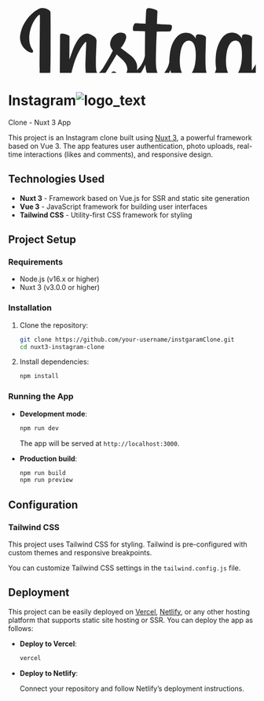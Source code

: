<?xml version="1.0" encoding="UTF-8" standalone="no"?>
<svg
	xmlns:dc="http://purl.org/dc/elements/1.1/"
	xmlns:cc="http://creativecommons.org/ns#"
	xmlns:rdf="http://www.w3.org/1999/02/22-rdf-syntax-ns#"
	xmlns:svg="http://www.w3.org/2000/svg"
	xmlns="http://www.w3.org/2000/svg"
	width="840"
	height="300"
	version="1.1">
<path
	style="fill:#262626" 
	d="m 64.760239,49.107948 c -16.2103,6.7854 -34.030801,25.955 -39.659101,50.016996 -7.1278,30.487496 22.534301,43.379696 24.967201,39.152496 2.8635,-4.967 -5.3151,-6.6467 -6.9986,-22.465 -2.1758,-20.430692 7.3224,-43.259692 19.2762,-53.276392 2.222,-1.861 2.1163,0.7292 2.1163,5.5203 0,8.5676 -0.4734,85.479502 -0.4734,101.531102 0,21.7198 -0.8971,28.5785 -2.5083,35.3558 -1.6325,6.8681 -4.257,11.5088 -2.2683,13.2964 2.2219,1.9996 11.7086,-2.7567 17.2006,-10.4218 6.5857,-9.1931 8.891,-20.2335 9.3049,-32.2232 0.4999,-14.4532 0.4786,-37.38741 0.4999,-50.46891 0.02,-11.9977 0.2021,-47.129592 -0.2103,-68.249592 -0.1011,-5.1803 -14.4679,-10.6152 -21.2479,-7.7745 M 640.38672,150.75505 c -0.5226,11.2916 -3.0221,20.1175 -6.1242,26.3429 -6.0055,12.052 -18.4671,15.7943 -23.7581,-1.5309 -2.8834,-9.444 -3.0181,-25.2164 -0.9451,-38.39521 2.1102,-13.4255 8.0024,-23.5648 17.7592,-22.6504 9.6235,0.9039 14.128,13.3042 13.0682,36.23311 z m -162.23548,70.0559 c -0.1306,18.7617 -3.0834,35.2118 -9.4155,39.9896 -8.9809,6.7747 -21.0519,1.6929 -18.5524,-11.9977 2.2116,-12.1149 12.6709,-24.4873 27.9933,-39.6044 0,0 0.032,3.4474 -0.025,11.6125 z m -2.4528,-70.1652 c -0.5492,10.2844 -3.2154,20.616 -6.1242,26.4536 -6.0042,12.0519 -18.5564,15.8196 -23.7581,-1.5309 -3.5566,-11.8546 -2.7048,-27.1975 -0.9451,-36.86491 2.2835,-12.543 7.8185,-24.1794 17.7592,-24.1794 9.6648,0 14.4306,10.6033 13.0682,36.12241 z m -93.9833,-0.1573 c -0.5892,10.8922 -2.7141,19.9975 -6.1241,26.6109 -6.1695,11.969 -18.3751,15.7649 -23.7581,-1.5309 -3.8806,-12.4716 -2.5595,-29.47701 -0.9452,-38.66331 2.3956,-13.632 8.3944,-23.2968 17.7593,-22.381 9.6195,0.9398 14.2959,13.3028 13.0681,35.96511 z m 430.70378,12.7226 c -2.3516,0 -3.4247,2.4239 -4.3125,6.504 -3.0794,14.1866 -6.3161,17.3899 -10.49,17.3899 -4.6631,0 -8.853,-7.0246 -9.9301,-21.0866 -0.8465,-11.0572 -0.7105,-31.41391 0.372,-51.66341 0.2212,-4.1605 -0.9265,-8.277 -12.0857,-12.3309 -4.8018,-1.7437 -11.7818,-4.311196 -15.2571,4.0779 -9.8194,23.7007 -13.6614,42.51711 -14.5652,50.16101 -0.047,0.3956 -0.5319,0.4764 -0.6172,-0.4479 -0.5759,-6.1222 -1.8636,-17.24741 -2.0236,-40.62151 -0.031,-4.5605 -0.9971,-8.4424 -6.0308,-11.6205 -3.2661,-2.0622 -13.1842,-5.709496 -16.7555,-1.3704 -3.0941,3.5487 -6.6774,13.0988 -10.4007,24.4193 -3.026,9.2009 -5.1336,15.4251 -5.1336,15.4251 0,0 0.04,-24.8259 0.076,-34.2428 0.016,-3.5526 -2.4209,-4.7364 -3.1554,-4.951 -3.3074,-0.9599 -9.8235,-2.5635 -12.5896,-2.5635 -3.4127,0 -4.2485,1.9076 -4.2485,4.6871 0,0.3639 -0.5386,32.6857 -0.5386,55.28661 0,0.9817 0,2.0528 0.01,3.1906 -1.8876,10.3876 -8.0091,24.4886 -14.6665,24.4886 -6.6654,0 -9.8101,-5.8952 -9.8101,-32.839 0,-15.71831 0.4719,-22.55301 0.7039,-33.92141 0.1346,-6.5481 0.3946,-11.5765 0.3799,-12.7176 -0.049,-3.4993 -6.1001,-5.263 -8.9156,-5.9148 -2.8288,-0.6573 -5.287,-0.9119 -7.2066,-0.8026 -2.7168,0.1533 -4.6391,1.9357 -4.6391,4.3872 0,1.3144 0.015,3.8139 0.015,3.8139 -3.4993,-5.4989 -9.1275,-9.3262 -12.8722,-10.435296 -10.086,-2.995396 -20.6107,-0.3413 -28.5491,10.767296 -6.3095,8.8263 -10.11268,18.823 -11.60978,33.1856 -1.0944,10.50011 -0.7372,21.14791 1.2078,30.15281 -2.3502,10.161 -6.7134,14.3239 -11.4911,14.3239 -6.936,0 -11.9644,-11.3212 -11.3805,-30.9007 0.3852,-12.87821 2.9621,-21.91581 5.7789,-34.99061 1.2011,-5.5736 0.2253,-8.4917 -2.2223,-11.2885 -2.2449,-2.5648 -7.0279,-3.8752 -13.904,-2.2635 -4.8977,1.1491 -11.9003,2.3848 -18.3071,3.334 0,0 0.3866,-1.5424 0.7039,-4.2618 1.6663,-14.261292 -13.8307,-13.104192 -18.7751,-8.549096 -2.9514,2.719496 -4.9604,5.926896 -5.7229,11.693796 -1.2091,9.1516 6.2548,13.4681 6.2548,13.4681 -2.4489,11.2098 -8.4517,25.85361 -14.6492,36.44091 -3.3193,5.6724 -5.8588,9.8757 -9.1369,14.3439 -0.012,-1.6638 -0.021,-3.3274 -0.027,-4.9834 -0.075,-23.56751 0.2386,-42.11591 0.3772,-48.80131 0.1347,-6.548 0.3973,-11.4431 0.3826,-12.5842 -0.037,-2.5595 -1.5317,-3.526 -4.6404,-4.7498 -2.7488,-1.0824 -5.9989,-1.8316 -9.3702,-2.0929 -4.2552,-0.3319 -6.8187,1.925 -6.7521,4.5938 0.013,0.5039 0.013,3.598 0.013,3.598 -3.4994,-5.499 -9.1276,-9.3262 -12.8722,-10.435396 -10.0861,-2.994096 -20.6107,-0.3399 -28.5492,10.767296 -6.3081,8.8263 -10.4393,21.2119 -11.6098,33.0763 -1.0904,11.05771 -0.8891,20.45471 0.5973,28.37051 -1.6037,7.9266 -6.2148,16.2156 -11.4285,16.2156 -6.6654,0 -10.458,-5.8953 -10.458,-32.839 0,-15.71831 0.4719,-22.55301 0.7039,-33.92021 0.1346,-6.548 0.3946,-11.5777 0.3799,-12.7175 -0.049,-3.4993 -6.1002,-5.263 -8.9156,-5.9162 -2.9461,-0.6812 -5.4896,-0.9318 -7.4426,-0.7879 -2.5768,0.192 -4.3885,2.4996 -4.3885,4.2206 l 0,3.9659 c -3.4993,-5.499 -9.1275,-9.3262 -12.8722,-10.435396 -10.086,-2.994096 -20.552,-0.2972 -28.5491,10.767296 -5.215,7.2146 -9.4369,15.2131 -11.6098,32.919 -0.6279,5.11671 -0.9052,9.90811 -0.8692,14.38661 -2.0796,12.7179 -11.2645,27.376 -18.7777,27.376 -4.3965,0 -8.5837,-8.5275 -8.5837,-26.7015 0,-24.20871 1.4984,-58.676706 1.7517,-61.998702 0,0 9.4928,-0.1613 11.3312,-0.1827 4.735,-0.052 9.0236,0.06 15.3303,-0.2626 3.1634,-0.1613 6.2108,-11.5138 2.9461,-12.9188 -1.4797,-0.6359 -11.9377,-1.1931 -16.0835,-1.2811 -3.486,-0.079 -13.1908,-0.7972 -13.1908,-0.7972 0,0 0.8705,-22.8783 1.0731,-25.2951 0.172,-2.0143 -2.4342,-3.0514 -3.9286,-3.6807 -3.6339,-1.537 -6.8853,-2.2729 -10.7392,-3.0674 -5.3244,-1.0984 -7.7399,-0.024 -8.2118,4.4698 -0.7105,6.8201 -1.0785,26.7962 -1.0785,26.7962 -3.9072,0 -17.254,-0.7638 -21.1625,-0.7638 -3.6313,0 -7.5506,15.617 -2.5302,15.8089 5.7762,0.224 15.8423,0.4173 22.5156,0.6186 0,0 -0.2972,35.035892 -0.2972,45.852492 0,1.1508 0.01,2.259 0.012,3.3343 -3.6727,19.14301 -16.6088,29.48361 -16.6088,29.48361 2.7781,-12.6642 -2.8968,-22.1744 -13.1188,-30.22481 -3.766,-2.9666 -11.2006,-8.5828 -19.519,-14.7372 0,0 4.8178,-4.7484 9.0903,-14.3012 3.0274,-6.7667 3.1581,-14.5106 -4.2725,-16.218196 -12.2777,-2.823496 -22.401,6.193396 -25.4205,15.819596 -2.3395,7.4572 -1.0917,12.9908 3.4914,18.739 0.3346,0.42 0.6972,0.8492 1.0718,1.2811 -2.7715,5.3419 -6.5788,12.5339 -9.8035,18.11121 -8.9503,15.485 -15.7116,27.7333 -20.8213,27.7333 -4.0846,0 -4.0299,-12.4352 -4.0299,-24.078 0,-10.03711 0.7412,-25.12721 1.3331,-40.75081 0.1959,-5.167 -2.3876,-8.1105 -6.7187,-10.7766 -2.6315,-1.6197 -8.2478,-4.8044 -11.5005,-4.8044 -4.8686,0 -18.915,0.6625 -32.1871,39.0538 -1.6726,4.8389 -4.9585,13.65601 -4.9585,13.65601 l 0.2828,-46.16711 c 0,-1.0824 -0.5765,-2.1289 -1.8965,-2.8448 -2.2365,-1.2144 -8.2099,-3.6979 -13.5214,-3.6979 -2.5307,0 -3.7936,1.1771 -3.7936,3.5233 l -0.4633,72.22881 c 0,5.488 0.1431,11.8903 0.6857,14.6905 0.5406,2.8037 1.4164,5.0845 2.5011,6.4415 1.0831,1.3544 2.336,2.3876 4.4017,2.814 1.9226,0.3958 12.4503,1.7477 12.9975,-2.2755 0.6556,-4.8215 0.6807,-10.0366 6.2088,-29.4864 8.6061,-30.28081 19.8269,-45.05531 25.1018,-50.30231 0.9223,-0.9171 1.9754,-0.9718 1.9247,0.5292 -0.2252,6.6388 -1.0171,23.2276 -1.5502,37.32091 -1.4289,37.7154 5.4322,44.706 15.2371,44.706 7.5012,0 18.0752,-7.4533 29.4103,-26.3202 7.0667,-11.7576 13.928,-23.2862 18.8577,-31.59531 3.4354,3.1802 7.2906,6.60301 11.1432,10.25951 8.9529,8.4973 11.8924,16.5715 9.9421,24.2313 -1.4917,5.8557 -7.1093,11.8904 -17.1074,6.0249 -2.9141,-1.7112 -4.1579,-3.0333 -7.088,-4.9625 -1.5743,-1.0364 -3.9779,-1.3462 -5.4189,-0.2605 -3.7433,2.8224 -5.8842,6.4123 -7.1066,10.8568 -1.1891,4.3247 3.142,6.6108 7.6318,8.6104 3.8659,1.721 12.175,3.2805 17.474,3.4581 20.6467,0.6905 37.1862,-9.9689 48.6999,-37.4648 2.061,23.7461 10.8326,37.1835 26.0724,37.1835 10.1887,0 20.404,-13.1698 24.8712,-26.1256 1.2824,5.2812 3.1807,9.8737 5.6322,13.7573 11.7431,18.6058 34.524,14.6012 45.9672,-1.1981 3.538,-4.8819 4.0765,-6.6362 4.0765,-6.6362 1.669,14.9184 13.6827,20.1308 20.5614,20.1308 7.7039,0 15.6583,-3.642 21.2332,-16.1929 0.6533,1.3621 1.3664,2.6629 2.145,3.896 11.743,18.6058 34.524,14.6012 45.9671,-1.1981 0.5399,-0.7411 1.0078,-1.4134 1.4171,-2.0168 l 0.3359,9.7991 c 0,0 -6.5281,5.9885 -10.5353,9.6622 -17.6366,16.1809 -31.0473,28.4572 -32.0338,42.7531 -1.2664,18.2285 13.5174,25.0032 24.7019,25.891 11.8777,0.9426 22.0491,-5.6187 28.3012,-14.8012 5.4989,-8.0823 9.0983,-25.4777 8.8343,-42.6584 -0.1053,-6.8799 -0.2786,-15.6277 -0.4146,-25.0045 6.1988,-7.1986 13.1828,-16.2969 19.6136,-26.9468 7.008,-11.6061 14.5185,-27.19211 18.3644,-39.32181 0,0 6.5255,0.056 13.4894,-0.3999 2.2276,-0.1453 2.8675,0.3092 2.4556,1.9423 -0.4973,1.9729 -8.7983,33.99081 -1.2225,55.32001 5.1857,14.6012 16.8755,19.2989 23.8061,19.2989 8.1131,0 15.8743,-6.1269 20.03348,-15.225 0.5012,1.0143 1.0251,1.9958 1.597,2.9019 11.7431,18.6058 34.4441,14.5772 45.9672,-1.1981 2.6008,-3.5592 4.0765,-6.6362 4.0765,-6.6362 2.4729,15.4397 14.4799,20.2094 21.3572,20.2094 7.164,0 13.9627,-2.9369 19.479,-15.9889 0.2306,5.7468 0.5932,10.4459 1.1664,11.9274 0.3493,0.906 2.3849,2.0434 3.8659,2.5927 6.5534,2.4302 13.2375,1.281 15.7103,0.7811 1.713,-0.3467 3.0488,-1.721 3.2314,-5.2698 0.4799,-9.3181 0.1853,-24.9739 3.0101,-36.609 4.7418,-19.52691 9.1649,-27.10141 11.2632,-30.85131 1.1744,-2.101 2.4995,-2.4476 2.5475,-0.224 0.099,4.4991 0.3226,17.7113 2.1596,35.46251 1.349,13.0554 3.1514,20.772 4.5364,23.2142 3.9526,6.984 8.8343,7.3147 12.8096,7.3147 2.5288,0 7.8171,-0.6988 7.3439,-5.1432 -0.2306,-2.1663 0.1733,-15.5544 4.8484,-34.792 3.0527,-12.56281 8.1424,-23.91411 9.9781,-28.06391 0.6772,-1.5304 0.9918,-0.324 0.9811,-0.089 -0.3866,8.6517 -1.2544,36.95031 2.2702,52.42731 4.7778,20.9666 18.5991,23.3128 23.4155,23.3128 10.282,0 18.6911,-7.8214 21.5239,-28.4012 0.6825,-4.9526 -0.328,-8.7768 -3.3554,-8.7768"
	/>
</svg>
# Instagram![logo_text](https://github.com/user-attachments/assets/7d421806-103a-4782-9d2a-4c35a2769915)
 Clone - Nuxt 3 App

This project is an Instagram clone built using [Nuxt 3](https://v3.nuxtjs.org/), a powerful framework based on Vue 3. The app features user authentication, photo uploads, real-time interactions (likes and comments), and responsive design.

## Technologies Used

- **Nuxt 3** - Framework based on Vue.js for SSR and static site generation
- **Vue 3** - JavaScript framework for building user interfaces
- **Tailwind CSS** - Utility-first CSS framework for styling

## Project Setup

### Requirements

- Node.js (v16.x or higher)
- Nuxt 3 (v3.0.0 or higher)

### Installation

1. Clone the repository:

   ```bash
   git clone https://github.com/your-username/instgaramClone.git
   cd nuxt3-instagram-clone
   ```

2. Install dependencies:

   ```bash
   npm install
   ```

### Running the App

- **Development mode**:

  ```bash
  npm run dev
  ```

  The app will be served at `http://localhost:3000`.

- **Production build**:

  ```bash
  npm run build
  npm run preview
  ```

## Configuration

### Tailwind CSS

This project uses Tailwind CSS for styling. Tailwind is pre-configured with custom themes and responsive breakpoints.

You can customize Tailwind CSS settings in the `tailwind.config.js` file.

## Deployment

This project can be easily deployed on [Vercel](https://vercel.com/), [Netlify](https://www.netlify.com/), or any other hosting platform that supports static site hosting or SSR. You can deploy the app as follows:

- **Deploy to Vercel**:

  ```bash
  vercel
  ```

- **Deploy to Netlify**:

  Connect your repository and follow Netlify’s deployment instructions.
